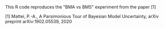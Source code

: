 
This R code reproduces the "BMA vs BMS" experiment from the paper [1]


[1] Mattei, P.-A., A Parsimonious Tour of Bayesian Model Uncertainty, arXiv preprint arXiv:1902.05539, 2020
